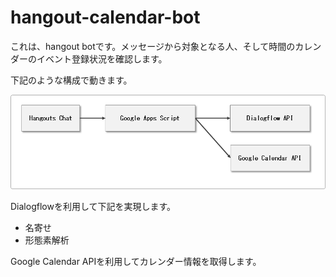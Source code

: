 # hangout-calendar-bot

これは、hangout botです。メッセージから対象となる人、そして時間のカレンダーのイベント登録状況を確認します。

下記のような構成で動きます。

![iamge](./images/summary.png)

Dialogflowを利用して下記を実現します。

 - 名寄せ
 - 形態素解析

Google Calendar APIを利用してカレンダー情報を取得します。









